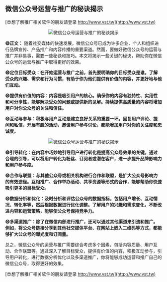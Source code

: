 ## **微信公众号运营与推广的秘诀揭示**

[😍想了解推广相关软件的朋友请登录 http://www.vst.tw](http://www.vst.tw)

 <center><img src="https://vst.tw/MP4/tuiguang/png/1.png" alt="微信公众号运营与推广的秘诀揭示"></center>

**😄正文：**
随着社交媒体的快速发展，微信公众号已成为许多企业、个人和组织进行品牌宣传、产品推广和内容传播的重要渠道。然而，要做好微信公众号的运营与推广并非易事，需要一些秘诀和技巧。本文将揭示一些关键的秘诀，帮助你在微信公众号的运营与推广中取得更好的效果。

**😄定位目标受众：在开始运营与推广之前，首先要明确你的目标受众是谁。了解受众的兴趣、需求和行为习惯，有助于你为他们提供有价值的内容，并更好地与他们互动。**

**😄提供有价值的内容：内容是吸引用户的核心。确保你的内容有独特性、实用性和可分享性，能够解决受众的问题或提供新的见解。持续提供高质量的内容将增加用户对你公众号的关注和信任。**

**😄互动与参与：积极与用户互动是建立良好关系的重要一环。回复用户评论、提问和私信，开展有趣的活动，邀请用户参与讨论，都能增加用户对你的关注度和忠诚度。**

 <center><img src="https://vst.tw/MP4/tuiguang/png/0.png" alt="微信公众号运营与推广的秘诀揭示"></center>

**😄引导转化：在内容中巧妙地引导用户进行转化是提高公众号效果的关键。通过合理的引导，可以将用户转化为粉丝、订阅者或潜在客户，进一步提升品牌影响力和用户参与度。**

**😄合作与联盟：与其他公众号或相关机构进行合作和联盟，是扩大公众号影响力的有效途径。互相推广、合作举办活动、共享资源等形式的合作，能够帮助你快速吸引更多的目标受众。**

**😄数据分析和优化：及时分析和评估公众号的数据指标，包括用户增长、互动情况、转化率等，然后根据数据进行优化调整。了解用户的兴趣和需求变化，不断改进内容和运营策略，能够使公众号保持竞争力。**

**😄多渠道推广：除了在微信内部进行推广，还可以通过其他渠道来引流和推广。例如，将公众号链接分享到其他社交媒体平台、在网站上嵌入二维码等方式，都能够扩大公众号的曝光度和订阅量。**

总之，微信公众号的运营与推广需要综合考虑多个因素，包括内容质量、用户互动、合作联盟等。通过深入了解目标受众，提供有价值的内容，积极互动参与，引导用户转化，进行数据分析优化以及多渠道推广，你将能够成功运营和推广自己的微信公众号，取得更好的效果。

[😍想了解推广相关软件的朋友请登录 http://www.vst.tw](http://www.vst.tw)



